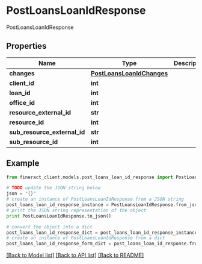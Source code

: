 # PostLoansLoanIdResponse

PostLoansLoanIdResponse

## Properties

Name | Type | Description | Notes
------------ | ------------- | ------------- | -------------
**changes** | [**PostLoansLoanIdChanges**](PostLoansLoanIdChanges.md) |  | [optional] 
**client_id** | **int** |  | [optional] 
**loan_id** | **int** |  | [optional] 
**office_id** | **int** |  | [optional] 
**resource_external_id** | **str** |  | [optional] 
**resource_id** | **int** |  | [optional] 
**sub_resource_external_id** | **str** |  | [optional] 
**sub_resource_id** | **int** |  | [optional] 

## Example

```python
from fineract_client.models.post_loans_loan_id_response import PostLoansLoanIdResponse

# TODO update the JSON string below
json = "{}"
# create an instance of PostLoansLoanIdResponse from a JSON string
post_loans_loan_id_response_instance = PostLoansLoanIdResponse.from_json(json)
# print the JSON string representation of the object
print PostLoansLoanIdResponse.to_json()

# convert the object into a dict
post_loans_loan_id_response_dict = post_loans_loan_id_response_instance.to_dict()
# create an instance of PostLoansLoanIdResponse from a dict
post_loans_loan_id_response_form_dict = post_loans_loan_id_response.from_dict(post_loans_loan_id_response_dict)
```
[[Back to Model list]](../README.md#documentation-for-models) [[Back to API list]](../README.md#documentation-for-api-endpoints) [[Back to README]](../README.md)


